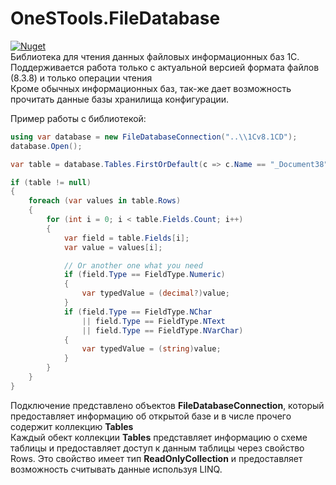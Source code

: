 # OneSTools.FileDatabase
[![Nuget](https://img.shields.io/nuget/v/OneSTools.FileDatabase)](https://www.nuget.org/packages/OneSTools.FileDatabase)  
Библиотека для чтения данных файловых информационных баз 1С. Поддерживается работа только с актуальной версией формата файлов (8.3.8) и только операции чтения  
Кроме обычных информационных баз, так-же дает возможность прочитать данные базы хранилища конфигурации.

Пример работы с библиотекой:  

```csharp
using var database = new FileDatabaseConnection("..\\1Cv8.1CD");
database.Open();

var table = database.Tables.FirstOrDefault(c => c.Name == "_Document38");

if (table != null)
{
    foreach (var values in table.Rows)
    {
        for (int i = 0; i < table.Fields.Count; i++)
        {
            var field = table.Fields[i];
            var value = values[i];

            // Or another one what you need
            if (field.Type == FieldType.Numeric)
            {
                var typedValue = (decimal?)value;
            }
            if (field.Type == FieldType.NChar
                || field.Type == FieldType.NText
                || field.Type == FieldType.NVarChar)
            {
                var typedValue = (string)value;
            }
        }
    }
}
```
Подключение представлено объектов **FileDatabaseConnection**, который предоставляет информацию об открытой базе и в числе прочего содержит коллекцию **Tables**  
Каждый обект коллекции **Tables** представляет информацию о схеме таблицы и предоставляет доступ к данным таблицы через свойство Rows. Это свойство имеет тип **ReadOnlyCollection** и предоставляет возможность считывать данные используя LINQ.
